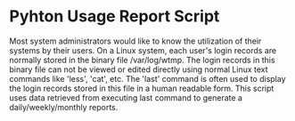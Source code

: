 # Pyhton Usage Report Script
Most system administrators would like to know the utilization of their systems by their users. On a Linux system, each user's login records are normally stored in the binary file /var/log/wtmp. The login records in this binary file can not be viewed or edited directly using normal Linux text commands like 'less', 'cat', etc. The 'last' command is often used to display the login records stored in this file in a human readable form. This script uses data retrieved from executing last command to generate a daily/weekly/monthly reports.
